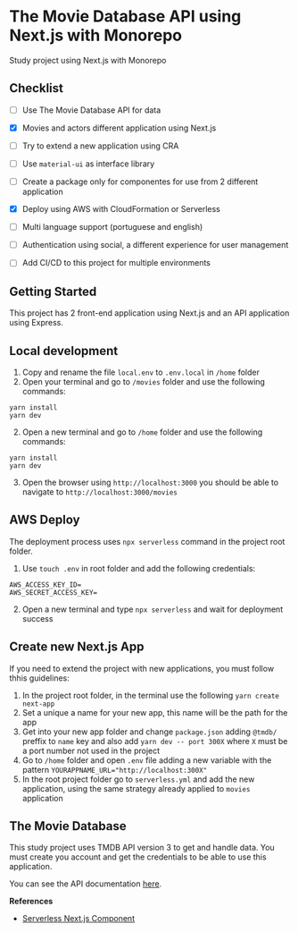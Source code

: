# The Movie Database API using Next.js with Monorepo
Study project using Next.js with Monorepo


## Checklist
- [ ] Use The Movie Database API for data
- [x] Movies and actors different application using Next.js
- [ ] Try to extend a new application using CRA
- [ ] Use `material-ui` as interface library
- [ ] Create a package only for componentes for use from 2 different application
- [x] Deploy using AWS with CloudFormation or Serverless
- [ ] Multi language support (portuguese and english)
- [ ] Authentication using social, a different experience for user management
- [ ] Add CI/CD to this project for multiple environments


Getting Started
---------------

This project has 2 front-end application using Next.js and an API application using Express.

## Local development

1. Copy and rename the file `local.env` to `.env.local` in `/home` folder
2. Open your terminal and go to `/movies` folder and use the following commands:

```
yarn install
yarn dev
```

2. Open a new terminal and go to `/home` folder and use the following commands:

```
yarn install
yarn dev
```

3. Open the browser using `http://localhost:3000` you should be able to navigate to `http://localhost:3000/movies`


## AWS Deploy

The deployment process uses `npx serverless` command in the project root folder. 

1. Use `touch .env` in root folder and add the following credentials:

```
AWS_ACCESS_KEY_ID=
AWS_SECRET_ACCESS_KEY=
```
2. Open a new terminal and type `npx serverless` and wait for deployment success

Create new Next.js App
---------------
If you need to extend the project with new applications, you must follow thhis guidelines:

1. In the project root folder, in the terminal use the following `yarn create next-app`
2. Set a unique a name for your new app, this name will be the path for the app
3. Get into your new app folder and change `package.json` adding `@tmdb/` preffix to `name` key and also add `yarn dev -- port 300X` where `X` must be a port number not used in the project
4. Go to `/home` folder and open `.env` file adding a new variable with the pattern `YOURAPPNAME_URL="http://localhost:300X"`
5. In the root project folder go to `serverless.yml` and add the new application, using the same strategy already applied to `movies` application

The Movie Database
---------------
This study project uses TMDB API version 3 to get and handle data. You must create you account and get the credentials to be able to use this application.

You can see the API documentation [here](https://developers.themoviedb.org/3/getting-started/introduction).


**References**
- [Serverless Next.js Component](https://github.com/serverless-nextjs/serverless-next.js)
